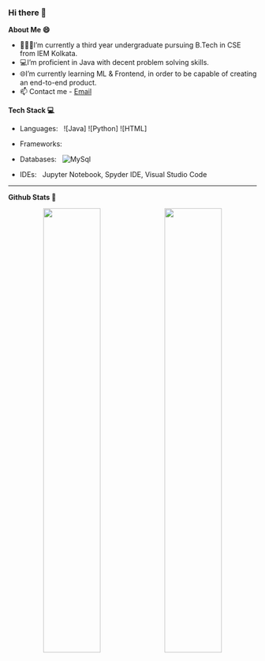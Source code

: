 ### Hi there 👋
**About Me 😄**
* 👨🏽‍💻I’m currently a third year undergraduate pursuing B.Tech in CSE from IEM Kolkata. 
* 💻I’m proficient in Java with decent problem solving skills. 
* 🌐I’m currently learning ML & Frontend, in order to be capable of creating an end-to-end product. <li>📫 Contact me - <a href="mailto:sagnickbhar@gmail.com">Email</a></li>

**Tech Stack 💻**

- Languages: &nbsp;
  ![Java]
  ![Python]
  ![HTML]
  
  
- Frameworks: &nbsp;
  

- Databases:  &nbsp;
  ![MySql](https://img.shields.io/badge/-MySql-333333?style=flat&logo=mysql)
  

- IDEs: &nbsp;
  Jupyter Notebook, Spyder IDE, Visual Studio Code
  
** **

**Github Stats 🚀**

<p align="center">
  
  <img width="48%" src="https://github-readme-stats.vercel.app/api?username=Sagnick0907&show_icons=true&theme=radical" />
  <img width="48%" src="https://github-readme-streak-stats.herokuapp.com/?user=Sagnick0907&theme=radical" />
  
</p>

